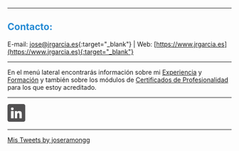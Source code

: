 <hr size="5px" color="#268BD4" />

<p><h2><span style="color:#268BD4">Contacto:</span></h2></p>

E-mail: [jose@jrgarcia.es](mailto:jose@jrgarcia.es){:target="_blank"} | Web: [https://www.jrgarcia.es](https://www.jrgarcia.es){:target="_blank"}  

<hr size="5px" color="#268BD4" />

En el menú lateral encontrarás información sobre mi [Experiencia](experiencia.md) y [Formación](formacion.md) y también sobre los módulos de [Certificados de Profesionalidad](docencia.md) para los que estoy acreditado.  

<hr size="5px" color="#268BD4" />

<a tittle="LinkedIn" href="https://www.linkedin.com/in/joseramongg" target="_blank"><img src="linkedin.png"></a>  

<hr size="5px" color="#268BD4" />

<a class="twitter-timeline" href="https://twitter.com/joseramongg?ref_src=twsrc%5Etfw">Mis Tweets by joseramongg</a> <script async src="https://platform.twitter.com/widgets.js" charset="utf-8"></script>